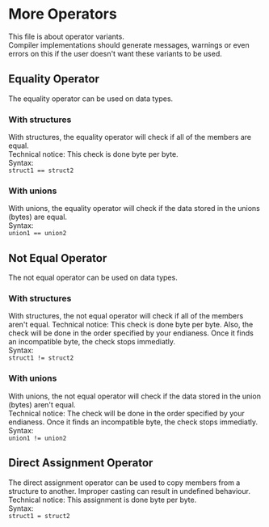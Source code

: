 # More Operators
This file is about operator variants.  
Compiler implementations should generate messages, warnings or even errors on this if the user  doesn't want these variants to be used.
## Equality Operator
The equality operator can be used on data types.
### With structures
With structures, the equality operator will check if all of the members are equal.  
Technical notice: This check is done byte per byte.  
Syntax:  
``struct1 == struct2``
### With unions
With unions, the equality operator will check if the data stored in the unions (bytes) are equal.  
Syntax:  
``union1 == union2``
## Not Equal Operator
The not equal operator can be used on data types.
### With structures
With structures, the not equal operator will check if all of the members aren't equal.
Technical notice: This check is done byte per byte. Also, the check will be done in the order  specified by your endianess. Once it finds an incompatible byte, the check stops immediatly.  
Syntax:  
``struct1 != struct2``
### With unions
With unions, the not equal operator will check if the data stored in the union (bytes) aren't  equal.  
Technical notice: The check will be done in the order specified by your endianess. Once it finds  an incompatible byte, the check stops immediatly.  
Syntax:  
``union1 != union2``
## Direct Assignment Operator
The direct assignment operator can be used to copy members from a structure to another. Improper  casting can result in undefined behaviour.    
Technical notice: This assignment is done byte per byte.  
Syntax:  
``struct1 = struct2``